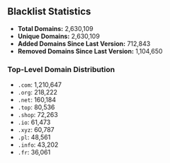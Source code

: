 ## Blacklist Statistics

- **Total Domains:** 2,630,109
- **Unique Domains:** 2,630,109
- **Added Domains Since Last Version:** 712,843
- **Removed Domains Since Last Version:** 1,104,650

### Top-Level Domain Distribution

-  `.com`: 1,210,647
-  `.org`: 218,222
-  `.net`: 160,184
-  `.top`: 80,536
-  `.shop`: 72,263
-  `.io`: 61,473
-  `.xyz`: 60,787
-  `.pl`: 48,561
-  `.info`: 43,202
-  `.fr`: 36,061
